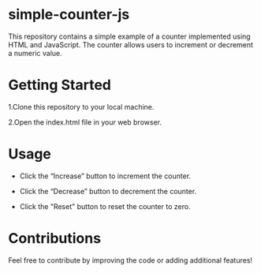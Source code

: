 # simple-counter-js
This repository contains a simple example of a counter implemented using HTML and JavaScript. The counter allows users to increment or decrement a numeric value.

# Getting Started

1.Clone this repository to your local machine.

2.Open the index.html file in your web browser.

# Usage

- Click the “Increase” button to increment the counter.

- Click the “Decrease” button to decrement the counter.

- Click the "Reset" button to reset the counter to zero.

# Contributions

Feel free to contribute by improving the code or adding additional features!

